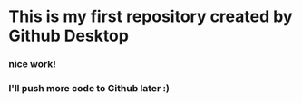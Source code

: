 # This is my first repository created by Github Desktop
### nice work!
### I'll push more code to Github later :)
